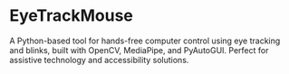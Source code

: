 # EyeTrackMouse
A Python-based tool for hands-free computer control using eye tracking and blinks, built with OpenCV, MediaPipe, and PyAutoGUI. Perfect for assistive technology and accessibility solutions.
